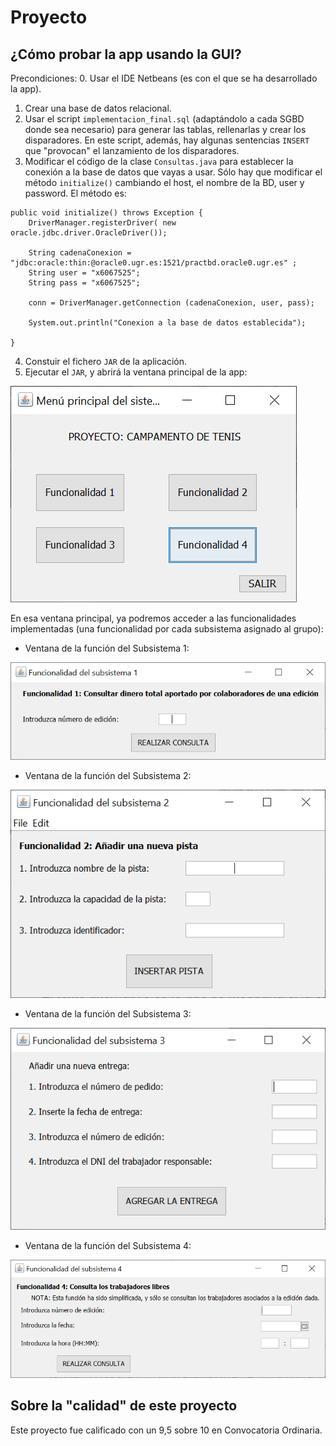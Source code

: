# Proyecto

## ¿Cómo probar la app usando la GUI?

Precondiciones:
0. Usar el IDE Netbeans (es con el que se ha desarrollado la app).
1. Crear una base de datos relacional.
2. Usar el script `implementacion_final.sql` (adaptándolo a cada SGBD donde sea necesario) para generar las tablas, rellenarlas y crear los disparadores. En este script, además, hay algunas sentencias `INSERT` que "provocan" el lanzamiento de los disparadores.  
3. Modificar el código de la clase `Consultas.java` para establecer la conexión a la base de datos que vayas a usar. Sólo hay que modificar el método `initialize()` cambiando el host, el nombre de la BD, user y password. El método es:

~~~
public void initialize() throws Exception {
    DriverManager.registerDriver( new oracle.jdbc.driver.OracleDriver());

    String cadenaConexion = "jdbc:oracle:thin:@oracle0.ugr.es:1521/practbd.oracle0.ugr.es" ;
    String user = "x6067525"; 
    String pass = "x6067525"; 

    conn = DriverManager.getConnection (cadenaConexion, user, pass);

    System.out.println("Conexion a la base de datos establecida");

}
~~~


4. Constuir el fichero `JAR` de la aplicación. 
5. Ejecutar el `JAR`, y abrirá la ventana principal de la app:

![Pantalla principal de la aplicación.](Capturas/ppal.PNG)

En esa ventana principal, ya podremos acceder a las funcionalidades implementadas (una funcionalidad por cada subsistema asignado al grupo):

* Ventana de la función del Subsistema 1:

![Función S1](Capturas/f1.PNG)


* Ventana de la función del Subsistema 2:

![Función S2](Capturas/f2.PNG)


* Ventana de la función del Subsistema 3:

![Función S3](Capturas/f3.PNG)


* Ventana de la función del Subsistema 4:

![Función S4](Capturas/f4.PNG)



## Sobre la "calidad" de este proyecto
Este proyecto fue calificado con un 9,5 sobre 10 en Convocatoria Ordinaria.
